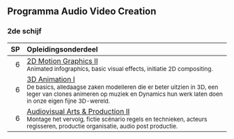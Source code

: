 Programma Audio Video Creation
------------------------------

### 2de schijf

| SP | Opleidingsonderdeel                                                                                                        |
|---:|:---------------------------------------------------------------------------------------------------------------------------|
|  6 | [2D Motion Graphics II][]<span data-domain="av3" data-level="2"></span><br><small>Animated infographics, basic visual effects, initiatie 2D compositing.</small> |
|  6 | [3D Animation I][]<span data-domain="av3" data-level="2"></span><br><small>De basics, alledaagse zaken modelleren die er beter uitzien in 3D,  een leger van clones animeren op muziek en Dynamics hun werk laten doen in onze eigen fijne 3D-wereld.</small> |
|  6 | [Audiovisual Arts & Production II][]<span data-domain="av3" data-level="2"></span><br><small>Montage het vervolg, fictie scénario regels en technieken, acteurs regisseren, productie organisatie, audio post productie.</small> |

[2D Motion Graphics II]:https://bamaflexweb.arteveldehs.be/BMFUIDetailxOLOD.aspx?a=57119&b=5&c=1
[3D Animation I]:https://bamaflexweb.arteveldehs.be/BMFUIDetailxOLOD.aspx?a=56964&b=5&c=1
[Audiovisual Arts & Production II]:https://bamaflexweb.arteveldehs.be/BMFUIDetailxOLOD.aspx?a=57149&b=5&c=1